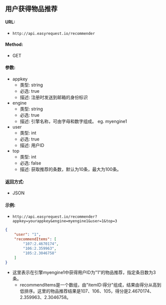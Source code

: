 ## 用户获得物品推荐
#### URL:
* `http://api.easyrequest.io/recommender`

#### Method:
* GET

#### 参数:
* appkey
   * 类型: string
   * 必选: true
   * 描述: 注册时发送到邮箱的身份标识
* engine
   * 类型: string
   * 必选: true
   * 描述: 引擎名称，可由字母和数字组成。 eg. myengine1
* user
   * 类型: int
   * 必选: true
   * 描述: 用户ID
* top
   * 类型: int
   * 必选: false
   * 描述: 获取推荐的条数，默认为10条，最大为100条。

#### 返回方式:
* JSON   

#### 示例:
* `http://api.easyrequest.io/recommender?appkey=yourappkey&engine=myengine1&user=1&top=3`
```json
{
    "user": "1",
    "recommendItems": [
        "107:2.4670174",
        "106:2.359963",
        "105:2.3046758"
    ]
}
```
* 这里表示在引擎myengine1中获得用户ID为"1"的物品推荐，指定条目数为3条。
   * recommendItems是一个数组，由"itemID:得分"组成，结果由得分从高到低排序。这里的物品推荐结果是107、106、105，得分是2.4670174、2.359963、2.3046758。